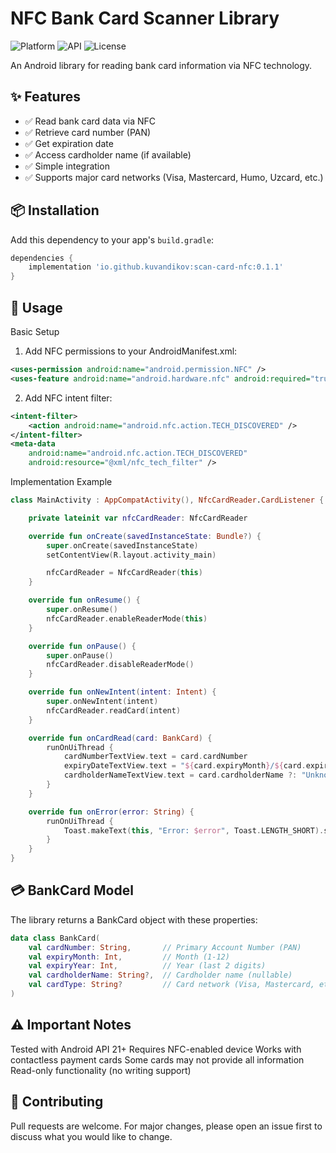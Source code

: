 # NFC Bank Card Scanner Library

<img src="https://img.shields.io/badge/Platform-Android-brightgreen" alt="Platform"> <img src="https://img.shields.io/badge/API-21%2B-blue" alt="API"> <img src="https://img.shields.io/badge/License-MIT-yellow" alt="License">

An Android library for reading bank card information via NFC technology.

## ✨ Features
- ✅ Read bank card data via NFC
- ✅ Retrieve card number (PAN)
- ✅ Get expiration date
- ✅ Access cardholder name (if available)
- ✅ Simple integration
- ✅ Supports major card networks (Visa, Mastercard, Humo, Uzcard, etc.)

## 📦 Installation

Add this dependency to your app's `build.gradle`:

```gradle
dependencies {
    implementation 'io.github.kuvandikov:scan-card-nfc:0.1.1'
}
```

## 🚀 Usage
Basic Setup
1. Add NFC permissions to your AndroidManifest.xml:
```xml
<uses-permission android:name="android.permission.NFC" />
<uses-feature android:name="android.hardware.nfc" android:required="true" />
```
2. Add NFC intent filter:
```xml
<intent-filter>
    <action android:name="android.nfc.action.TECH_DISCOVERED" />
</intent-filter>
<meta-data
    android:name="android.nfc.action.TECH_DISCOVERED"
    android:resource="@xml/nfc_tech_filter" />
```
Implementation Example

```kotlin
class MainActivity : AppCompatActivity(), NfcCardReader.CardListener {

    private lateinit var nfcCardReader: NfcCardReader

    override fun onCreate(savedInstanceState: Bundle?) {
        super.onCreate(savedInstanceState)
        setContentView(R.layout.activity_main)

        nfcCardReader = NfcCardReader(this)
    }

    override fun onResume() {
        super.onResume()
        nfcCardReader.enableReaderMode(this)
    }

    override fun onPause() {
        super.onPause()
        nfcCardReader.disableReaderMode()
    }

    override fun onNewIntent(intent: Intent) {
        super.onNewIntent(intent)
        nfcCardReader.readCard(intent)
    }

    override fun onCardRead(card: BankCard) {
        runOnUiThread {
            cardNumberTextView.text = card.cardNumber
            expiryDateTextView.text = "${card.expiryMonth}/${card.expiryYear}"
            cardholderNameTextView.text = card.cardholderName ?: "Unknown"
        }
    }

    override fun onError(error: String) {
        runOnUiThread {
            Toast.makeText(this, "Error: $error", Toast.LENGTH_SHORT).show()
        }
    }
}
```

## 💳 BankCard Model
The library returns a BankCard object with these properties:
```kotlin
data class BankCard(
    val cardNumber: String,       // Primary Account Number (PAN)
    val expiryMonth: Int,         // Month (1-12)
    val expiryYear: Int,          // Year (last 2 digits)
    val cardholderName: String?,  // Cardholder name (nullable)
    val cardType: String?         // Card network (Visa, Mastercard, etc.)
)
```
## ⚠️ Important Notes
Tested with Android API 21+
Requires NFC-enabled device
Works with contactless payment cards
Some cards may not provide all information
Read-only functionality (no writing support)

## 🤝 Contributing
Pull requests are welcome. For major changes, please open an issue first to discuss what you would like to change.
